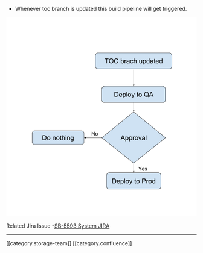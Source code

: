 
* Whenever toc branch is updated this build pipeline will get triggered.



![](images/storage/TOC.png)



Related Jira Issue -[SB-5593 System JIRA](https:///browse/SB-5593)



*****

[[category.storage-team]] 
[[category.confluence]] 

